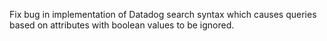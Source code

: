 Fix bug in implementation of Datadog search syntax which causes queries based on attributes with boolean values to be ignored.
